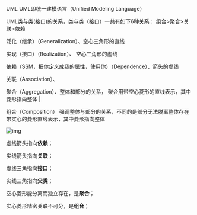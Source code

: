UML UML即统一建模语言（Unified Modeling Language） 

UML类与类(接口)的关系，类与类（接口）一共有如下6种关系： 组合>聚合>关联>依赖 

泛化（继承）（Generalization）、空心三角形的直线 

实现（接口）（Realization）、  空心三角形的虚线 

依赖（SSM，把你定义成我的属性，使用你）（Dependence）、箭头的虚线

关联（Association）、 

聚合（Aggregation）、整体和部分的关系，   聚合用带空心菱形的直线表示，其中菱形指向整体 |

组合（Composition） 强调整体与部分的关系，不同的是部分无法脱离整体存在  带实心的菱形直线表示，其中菱形指向整体

![img](https://upload-images.jianshu.io/upload_images/2799767-3f16972d7b062110.png?imageMogr2/auto-orient/strip)

虚线箭头指向**依赖**；

实线箭头指向**关联**；

虚线三角指向**接口**；

实线三角指向**父类**；

空心菱形能分离而独立存在，是**聚合**；

实心菱形精密关联不可分，是**组合**；